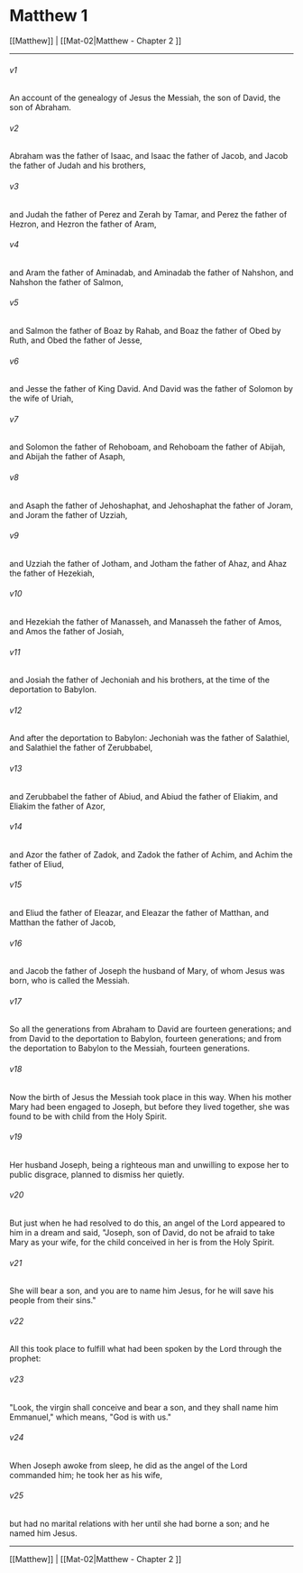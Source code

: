 # Matthew 1

[[Matthew]] | [[Mat-02|Matthew - Chapter 2 ]]
***

###### v1
An account of the genealogy of Jesus the Messiah, the son of David, the son of Abraham.
###### v2
Abraham was the father of Isaac, and Isaac the father of Jacob, and Jacob the father of Judah and his brothers,
###### v3
and Judah the father of Perez and Zerah by Tamar, and Perez the father of Hezron, and Hezron the father of Aram,
###### v4
and Aram the father of Aminadab, and Aminadab the father of Nahshon, and Nahshon the father of Salmon,
###### v5
and Salmon the father of Boaz by Rahab, and Boaz the father of Obed by Ruth, and Obed the father of Jesse,
###### v6
and Jesse the father of King David. And David was the father of Solomon by the wife of Uriah,
###### v7
and Solomon the father of Rehoboam, and Rehoboam the father of Abijah, and Abijah the father of Asaph,
###### v8
and Asaph the father of Jehoshaphat, and Jehoshaphat the father of Joram, and Joram the father of Uzziah,
###### v9
and Uzziah the father of Jotham, and Jotham the father of Ahaz, and Ahaz the father of Hezekiah,
###### v10
and Hezekiah the father of Manasseh, and Manasseh the father of Amos, and Amos the father of Josiah,
###### v11
and Josiah the father of Jechoniah and his brothers, at the time of the deportation to Babylon.
###### v12
And after the deportation to Babylon: Jechoniah was the father of Salathiel, and Salathiel the father of Zerubbabel,
###### v13
and Zerubbabel the father of Abiud, and Abiud the father of Eliakim, and Eliakim the father of Azor,
###### v14
and Azor the father of Zadok, and Zadok the father of Achim, and Achim the father of Eliud,
###### v15
and Eliud the father of Eleazar, and Eleazar the father of Matthan, and Matthan the father of Jacob,
###### v16
and Jacob the father of Joseph the husband of Mary, of whom Jesus was born, who is called the Messiah.
###### v17
So all the generations from Abraham to David are fourteen generations; and from David to the deportation to Babylon, fourteen generations; and from the deportation to Babylon to the Messiah, fourteen generations.
###### v18
Now the birth of Jesus the Messiah took place in this way. When his mother Mary had been engaged to Joseph, but before they lived together, she was found to be with child from the Holy Spirit.
###### v19
Her husband Joseph, being a righteous man and unwilling to expose her to public disgrace, planned to dismiss her quietly.
###### v20
But just when he had resolved to do this, an angel of the Lord appeared to him in a dream and said, "Joseph, son of David, do not be afraid to take Mary as your wife, for the child conceived in her is from the Holy Spirit.
###### v21
She will bear a son, and you are to name him Jesus, for he will save his people from their sins."
###### v22
All this took place to fulfill what had been spoken by the Lord through the prophet:
###### v23
"Look, the virgin shall conceive and bear a son, and they shall name him Emmanuel," which means, "God is with us."
###### v24
When Joseph awoke from sleep, he did as the angel of the Lord commanded him; he took her as his wife,
###### v25
but had no marital relations with her until she had borne a son; and he named him Jesus.

***

[[Matthew]] | [[Mat-02|Matthew - Chapter 2 ]]
